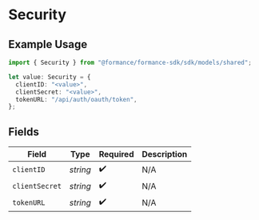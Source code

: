 # Security

## Example Usage

```typescript
import { Security } from "@formance/formance-sdk/sdk/models/shared";

let value: Security = {
  clientID: "<value>",
  clientSecret: "<value>",
  tokenURL: "/api/auth/oauth/token",
};
```

## Fields

| Field              | Type               | Required           | Description        |
| ------------------ | ------------------ | ------------------ | ------------------ |
| `clientID`         | *string*           | :heavy_check_mark: | N/A                |
| `clientSecret`     | *string*           | :heavy_check_mark: | N/A                |
| `tokenURL`         | *string*           | :heavy_check_mark: | N/A                |